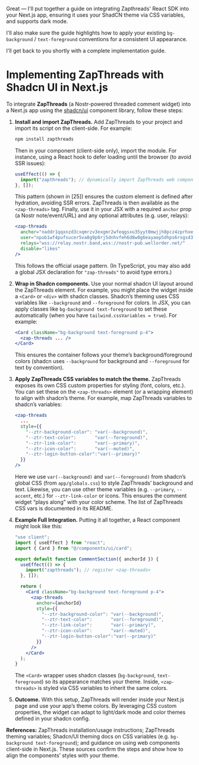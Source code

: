 Great — I'll put together a guide on integrating Zapthreads' React SDK into your Next.js app, ensuring it uses your ShadCN theme via CSS variables, and supports dark mode.

I'll also make sure the guide highlights how to apply your existing `bg-background` / `text-foreground` conventions for a consistent UI appearance.

I'll get back to you shortly with a complete implementation guide.


# Implementing ZapThreads with Shadcn UI in Next.js

To integrate **ZapThreads** (a Nostr-powered threaded comment widget) into a Next.js app using the [shadcn/ui](https://ui.shadcn.com/) component library, follow these steps:

1. **Install and import ZapThreads.**  Add ZapThreads to your project and import its script on the client-side. For example:

   ```bash
   npm install zapthreads
   ```

   Then in your component (client-side only), import the module. For instance, using a React hook to defer loading until the browser (to avoid SSR issues):

   ```js
   useEffect(() => {
     import("zapthreads"); // dynamically import ZapThreads web component
   }, []);
   ```

   This pattern (shown in \[25]) ensures the custom element is defined after hydration, avoiding SSR errors. ZapThreads is then available as the `<zap-threads>` tag. Finally, use it in your JSX with a required `anchor` prop (a Nostr note/event/URL) and any optional attributes (e.g. user, relays):

   ```jsx
   <zap-threads 
     anchor="naddr1qqxnzd3cxqmrzv3exgmr2wfeqgsxu35yyt0mwjjh8pcz4zprhxegz69t4wr9t74vk6zne58wzh0waycrqsqqqa28pjfdhz"
     user="npub1wf4pufsucer5va8g9p0rj5dnhvfeh6d8w0g6eayaep5dhps6rsgs43dgh9"
     relays="wss://relay.nostr.band,wss://nostr-pub.wellorder.net/"
     disable="likes"
   />
   ```

   This follows the official usage pattern. (In TypeScript, you may also add a global JSX declaration for `"zap-threads"` to avoid type errors.)

2. **Wrap in Shadcn components.** Use your normal shadcn UI layout around the ZapThreads element. For example, you might place the widget inside a `<Card>` or `<div>` with shadcn classes. Shadcn’s theming uses CSS variables like `--background` and `--foreground` for colors. In JSX, you can apply classes like `bg-background text-foreground` to set these automatically (when you have `tailwind.cssVariables = true`). For example:

   ```jsx
   <Card className="bg-background text-foreground p-4">
     <zap-threads ... />
   </Card>
   ```

   This ensures the container follows your theme’s background/foreground colors (shadcn uses `--background` for background and `--foreground` for text by convention).

3. **Apply ZapThreads CSS variables to match the theme.** ZapThreads exposes its own CSS custom properties for styling (font, colors, etc.). You can set these on the `<zap-threads>` element (or a wrapping element) to align with shadcn’s theme. For example, map ZapThreads variables to shadcn’s variables:

   ```jsx
   <zap-threads 
     ... 
     style={{
       "--ztr-background-color": "var(--background)",
       "--ztr-text-color":       "var(--foreground)",
       "--ztr-link-color":       "var(--primary)",
       "--ztr-icon-color":       "var(--muted)",
       "--ztr-login-button-color":"var(--primary)"
     }}
   />
   ```

   Here we use `var(--background)` and `var(--foreground)` from shadcn’s global CSS (from `app/globals.css`) to style ZapThreads’ background and text. Likewise, you can use other theme variables (e.g. `--primary`, `--accent`, etc.) for `--ztr-link-color` or icons. This ensures the comment widget “plays along” with your color scheme. The list of ZapThreads CSS vars is documented in its README.

4. **Example Full Integration.** Putting it all together, a React component might look like this:

   ```jsx
   "use client";
   import { useEffect } from "react";
   import { Card } from "@/components/ui/card";

   export default function CommentSection({ anchorId }) {
     useEffect(() => {
       import("zapthreads"); // register <zap-threads>
     }, []);

     return (
       <Card className="bg-background text-foreground p-4">
         <zap-threads
           anchor={anchorId}
           style={{
             "--ztr-background-color": "var(--background)",
             "--ztr-text-color":       "var(--foreground)",
             "--ztr-link-color":       "var(--primary)",
             "--ztr-icon-color":       "var(--muted)",
             "--ztr-login-button-color":"var(--primary)"
           }}
         />
       </Card>
     );
   }
   ```

   The `<Card>` wrapper uses shadcn classes (`bg-background`, `text-foreground`) so its appearance matches your theme. Inside, `<zap-threads>` is styled via CSS variables to inherit the same colors.

5. **Outcome.** With this setup, ZapThreads will render inside your Next.js page and use your app’s theme colors. By leveraging CSS custom properties, the widget can adapt to light/dark mode and color themes defined in your shadcn config.

**References:** ZapThreads installation/usage instructions; ZapThreads theming variables; Shadcn/UI theming docs on CSS variables (e.g. `bg-background text-foreground`); and guidance on using web components client-side in Next.js. These sources confirm the steps and show how to align the components’ styles with your theme.
